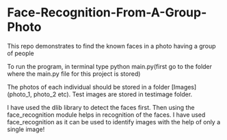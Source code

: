# Face-Recognition-From-A-Group-Photo
This repo demonstrates to find the known faces in a photo having a group of people

To run the program, in terminal type python main.py(first go to the folder where the main.py file for this project is stored)

The photos of each individual should be stored in a folder [Images] (photo_1, photo_2 etc). Test images are stored in testimage folder.

I have used the dlib library to detect the faces first. Then using the face_recognition module helps in recognition of the faces. 
I have used face_recognition as it can be used to identify images with the help of only a single image!
